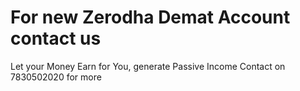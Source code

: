 <!DOCTYPE html>
<html>
<head>

</head>
<body>

<h1>For new Zerodha Demat Account contact us</h1>
<p>Let your Money Earn for You, generate Passive Income
Contact on 7830502020 for more</p>

</body>
</html>
